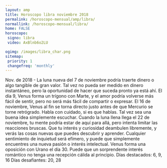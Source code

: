 ```yaml
---
layout: amp
title: Horoscopo libra noviembre 2018 
permalink: /horoscopo-mensual/amp/libra/
normallink: /horoscopo-mensual/libra/
home: FALSE
horoscopo:
 signo: libra
 video: AxBlnb6o2LU

ogimg: /images/libra_char.png
sitemap:
 priority: 1
 changefreq: 'monthly'
---
```



Nov. de 2018 - La luna nueva del 7 de noviembre podría traerte dinero o algo tangible de gran valor. Tal vez no pueda ser medido en dinero instantáneo, pero la oportunidad de hacer que suceda pronto ya está ahí. 
El día 9, Venus forma un trígono con Marte, y el amor podría volverse más fácil de sentir, pero no será más fácil de compartir o expresar. El 16 de noviembre, Venus al fin se torna directo justo antes de que Mercurio se torne retrógrado. Habla con cuidado, si es que hablas. Tal vez sea una buena idea simplemente escuchar. 
Cuando la luna llena llega el 22 de noviembre, tu mente podría estar de aquí para allá, pero intenta limitar las reacciones bruscas. Que tu interés y curiosidad deambulen libremente, y verás las cosas nuevas que puedes descubrir y aprender. Cualquier sentimiento de inquietud será efímero, y puede que simplemente encuentres una nueva pasión o interés intelectual. 
Venus forma una oposición con Urano el día 30. Puede que un sorprendente interés romántico no tenga una recepción cálida al principio. 
Días destacados: 6, 9, 16
Días desafiantes: 20, 28